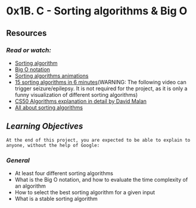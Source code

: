 # 0x1B. C - Sorting algorithms & Big O

## Resources

### ___Read or watch:___

* [Sorting algorithm](https://intranet.alxswe.com/rltoken/-j5MKLBlzZAC2RfJ5DTBIg)
* [Big O notation](https://intranet.alxswe.com/rltoken/WRvrE2BaNVQFssHiUATTrw)
* [Sorting algorithms animations](https://intranet.alxswe.com/rltoken/ol0P7NbYVb5R31iOv4Q40A)
* [15 sorting algorithms in 6 minutes](https://intranet.alxswe.com/rltoken/_I0aEvhfJ66Xyob6dd9Utw)(WARNING: The following video can trigger seizure/epilepsy. It is not required for the project, as it is only a funny visualization of different sorting algorithms)
* [CS50 Algorithms explanation in detail by David Malan](https://intranet.alxswe.com/rltoken/Ea93HeEYuNkOL7sGb6zzGg)
* [All about sorting algorithms](https://intranet.alxswe.com/rltoken/21X_eaj5RGcLIL9mZv2sqw)

## ___Learning Objectives___

	At the end of this project, you are expected to be able to explain to anyone, without the help of Google:

### ***General***

* At least four different sorting algorithms
* What is the Big O notation, and how to evaluate the time complexity of an algorithm
* How to select the best sorting algorithm for a given input
* What is a stable sorting algorithm

